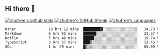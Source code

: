 ## Hi there 👋
[![zhufree's github stats](https://github-readme-stats.vercel.app/api?username=zhufree&show_icons=true&count_private=true)](https://github.com/anuraghazra/github-readme-stats)
[![zhufree's GitHub Streak](https://streak-stats.demolab.com/?user=zhufree)](https://git.io/streak-stats)
[![zhufree's Languages](https://github-readme-stats.vercel.app/api/top-langs/?username=zhufree&layout=compact&langs_count=10)](https://github.com/anuraghazra/github-readme-stats)
<!--START_SECTION:waka-->

```txt
Other               10 hrs 12 mins  ████████▓░░░░░░░░░░░░░░░░   34.73 %
Markdown            6 hrs 52 mins   ██████░░░░░░░░░░░░░░░░░░░   23.37 %
Kotlin              5 hrs 48 mins   █████░░░░░░░░░░░░░░░░░░░░   19.74 %
TypeScript          3 hrs 57 mins   ███▒░░░░░░░░░░░░░░░░░░░░░   13.45 %
SQL                 1 hr 29 mins    █▒░░░░░░░░░░░░░░░░░░░░░░░   05.09 %
```

<!--END_SECTION:waka-->

<!--
**zhufree/zhufree** is a ✨ _special_ ✨ repository because its `README.md` (this file) appears on your GitHub profile.

Here are some ideas to get you started:

- 🔭 I’m currently working on ...
- 🌱 I’m currently learning ...
- 👯 I’m looking to collaborate on ...
- 🤔 I’m looking for help with ...
- 💬 Ask me about ...
- 📫 How to reach me: ...
- 😄 Pronouns: ...
- ⚡ Fun fact: ...
-->
